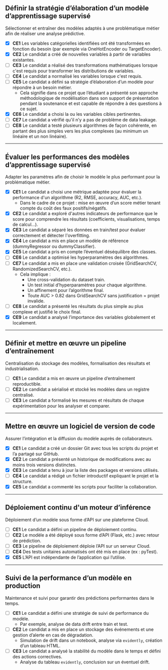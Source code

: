 ## Définir la stratégie d’élaboration d’un modèle d’apprentissage supervisé

Sélectionner et entraîner des modèles adaptés à une problématique métier afin de réaliser une analyse prédictive.

- [X] **CE1** Les variables catégorielles identifiées ont été transformées en fonction du besoin (par exemple via OneHotEncoder ou TargetEncoder).  
- [X] **CE2** Le candidat a créé de nouvelles variables à partir de variables existantes.  
- [ ] **CE3** Le candidat a réalisé des transformations mathématiques lorsque c'est requis pour transformer les distributions de variables.  
- [ ] **CE4** Le candidat a normalisé les variables lorsque c'est requis.  
- [ ] **CE5** Le candidat a défini sa stratégie d’élaboration d’un modèle pour répondre à un besoin métier.  
    - Cela signifie dans ce projet que l’étudiant a présenté son approche méthodologique de modélisation dans son support de présentation pendant la soutenance et est capable de répondre à des questions à ce sujet.  
- [X] **CE6** Le candidat a choisi la ou les variables cibles pertinentes.  
- [ ] **CE7** Le candidat a vérifié qu'il n’y a pas de problème de data leakage.  
- [ ] **CE8** Le candidat a testé plusieurs algorithmes de façon cohérente, en partant des plus simples vers les plus complexes (au minimum un linéaire et un non linéaire).  

---

## Évaluer les performances des modèles d’apprentissage supervisé

Adapter les paramètres afin de choisir le modèle le plus performant pour la problématique métier.

- [X] **CE1** Le candidat a choisi une métrique adaptée pour évaluer la performance d'un algorithme (R2, RMSE, accuracy, AUC, etc.).  
    - Dans le cadre de ce projet : mise en œuvre d’un score métier tenant compte du coût des faux positifs/négatifs.  
- [X] **CE2** Le candidat a exploré d'autres indicateurs de performance que le score pour comprendre les résultats (coefficients, visualisations, temps de calcul...).  
- [X] **CE3** Le candidat a séparé les données en train/test pour évaluer correctement et détecter l'overfitting.  
- [X] **CE4** Le candidat a mis en place un modèle de référence (dummyRegressor ou dummyClassifier).  
- [X] **CE5** Le candidat a pris en compte l’éventuel déséquilibre des classes.  
- [ ] **CE6** Le candidat a optimisé les hyperparamètres des algorithmes.  
- [ ] **CE7** Le candidat a mis en place une validation croisée (GridSearchCV, RandomizedSearchCV, etc.).  
    - Cela implique :  
        - Une cross-validation du dataset train.  
        - Un test initial d’hyperparamètres pour chaque algorithme.  
        - Un affinement pour l’algorithme final.  
        - Toute AUC > 0.82 dans GridSearchCV sans justification = projet invalide.  
- [ ] **CE8** Le candidat a présenté les résultats du plus simple au plus complexe et justifié le choix final.  
- [X] **CE9** Le candidat a analysé l’importance des variables globalement et localement.

---

## Définir et mettre en œuvre un pipeline d’entraînement

Centralisation du stockage des modèles, formalisation des résultats et industrialisation.

- [ ] **CE1** Le candidat a mis en œuvre un pipeline d’entraînement reproductible.  
- [ ] **CE2** Le candidat a sérialisé et stocké les modèles dans un registre centralisé.  
- [ ] **CE3** Le candidat a formalisé les mesures et résultats de chaque expérimentation pour les analyser et comparer.

---

## Mettre en œuvre un logiciel de version de code

Assurer l’intégration et la diffusion du modèle auprès de collaborateurs.

- [X] **CE1** Le candidat a créé un dossier Git avec tous les scripts du projet et l’a partagé sur GitHub.  
- [X] **CE2** Le candidat a présenté un historique de modifications avec au moins trois versions distinctes.  
- [X] **CE3** Le candidat a tenu à jour la liste des packages et versions utilisés.  
- [ ] **CE4** Le candidat a rédigé un fichier introductif expliquant le projet et la structure.  
- [X] **CE5** Le candidat a commenté les scripts pour faciliter la collaboration.

---

## Déploiement continu d'un moteur d’inférence

Déploiement d’un modèle sous forme d’API sur une plateforme Cloud.

- [ ] **CE1** Le candidat a défini un pipeline de déploiement continu.  
- [ ] **CE2** Le modèle a été déployé sous forme d’API (Flask, etc.) avec retour de prédiction.  
- [ ] **CE3** Le pipeline de déploiement déploie l’API sur un serveur Cloud.  
- [ ] **CE4** Des tests unitaires automatisés ont été mis en place (ex : pyTest).  
- [X] **CE5** L’API est indépendante de l’application qui l’utilise.

---

## Suivi de la performance d’un modèle en production

Maintenance et suivi pour garantir des prédictions performantes dans le temps.

- [ ] **CE1** Le candidat a défini une stratégie de suivi de performance du modèle.  
    - Par exemple, analyse de data drift entre train et test.  
- [ ] **CE2** Le candidat a mis en place un stockage des événements et une gestion d’alerte en cas de dégradation.  
    - Simulation de drift dans un notebook, analyse via `evidently`, création d’un tableau HTML.  
- [ ] **CE3** Le candidat a analysé la stabilité du modèle dans le temps et défini des actions correctives.  
    - Analyse du tableau `evidently`, conclusion sur un éventuel drift.

